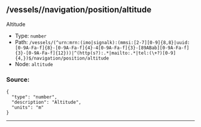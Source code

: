 ## /vessels/<RegExp>/navigation/position/altitude

Altitude

* Type: `number`
* Path: `/vessels/(^urn:mrn:(imo|signalk):(mmsi:[2-7][0-9]{8,8}|uuid:[0-9A-Fa-f]{8}-[0-9A-Fa-f]{4}-4[0-9A-Fa-f]{3}-[89ABab][0-9A-Fa-f]{3}-[0-9A-Fa-f]{12}))|^(http(s?):.*|mailto:.*|tel:(\+?)[0-9]{4,})$/navigation/position/altitude`
* Node: `altitude`

### Source:
```
{
  "type": "number",
  "description": "Altitude",
  "units": "m"
}
```

---
